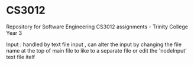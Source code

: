 # CS3012
Repository for Software Engineering CS3012 assignments - Trinity College Year 3

Input : handled by text file input , can alter the input by changing the file name at the top of main file to like to a separate file or edit the 'nodeInput' text file itelf
